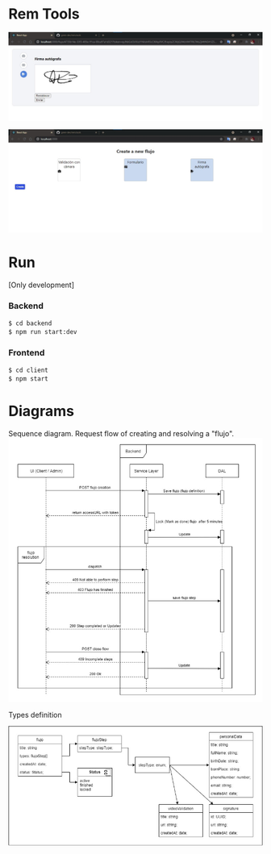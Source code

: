 # Rem Tools

![Signature step](./resources/signaturestep.jpg)

![Creation screen](./resources/creationscreen.jpg)


# Run
[Only development]

### Backend

```bash
$ cd backend
$ npm run start:dev
```

### Frontend

```bash
$ cd client
$ npm start
```

# Diagrams
Sequence diagram. Request flow of creating and resolving a "flujo".
![Sequence](./resources/sequence.jpg)

Types definition

![Types](./resources/types.jpg)

